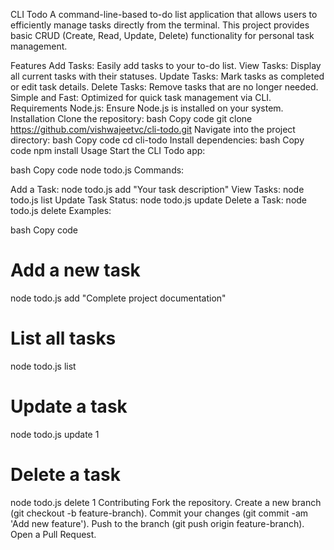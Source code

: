 CLI Todo
A command-line-based to-do list application that allows users to efficiently manage tasks directly from the terminal. This project provides basic CRUD (Create, Read, Update, Delete) functionality for personal task management.

Features
Add Tasks: Easily add tasks to your to-do list.
View Tasks: Display all current tasks with their statuses.
Update Tasks: Mark tasks as completed or edit task details.
Delete Tasks: Remove tasks that are no longer needed.
Simple and Fast: Optimized for quick task management via CLI.
Requirements
Node.js: Ensure Node.js is installed on your system.
Installation
Clone the repository:
bash
Copy code
git clone https://github.com/vishwajeetvc/cli-todo.git
Navigate into the project directory:
bash
Copy code
cd cli-todo
Install dependencies:
bash
Copy code
npm install
Usage
Start the CLI Todo app:

bash
Copy code
node todo.js
Commands:

Add a Task: node todo.js add "Your task description"
View Tasks: node todo.js list
Update Task Status: node todo.js update <task-id>
Delete a Task: node todo.js delete <task-id>
Examples:

bash
Copy code
# Add a new task
node todo.js add "Complete project documentation"

# List all tasks
node todo.js list

# Update a task
node todo.js update 1

# Delete a task
node todo.js delete 1
Contributing
Fork the repository.
Create a new branch (git checkout -b feature-branch).
Commit your changes (git commit -am 'Add new feature').
Push to the branch (git push origin feature-branch).
Open a Pull Request.

